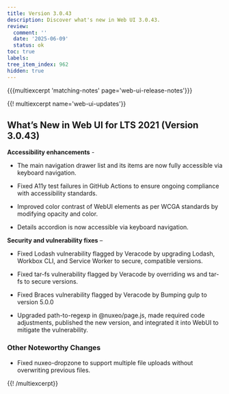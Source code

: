 ```yaml
---
title: Version 3.0.43
description: Discover what's new in Web UI 3.0.43.
review:
  comment: ''
  date: '2025-06-09'
  status: ok
toc: true
labels:
tree_item_index: 962
hidden: true
---
```


{{{multiexcerpt 'matching-notes' page='web-ui-release-notes'}}}

{{! multiexcerpt name='web-ui-updates'}}

## What’s New in Web UI for LTS 2021 (Version 3.0.43)

**Accessibility enhancements** -

- The main navigation drawer list and its items are now fully accessible via keyboard navigation.

- Fixed A11y test failures in GitHub Actions to ensure ongoing compliance with accessibility standards.
- Improved color contrast of WebUI elements as per WCGA standards by modifying opacity and color.

- Details accordion is now accessible via keyboard navigation.


**Security and vulnerability fixes** –

- Fixed Lodash vulnerability flagged by Veracode by upgrading Lodash, Workbox CLI, and Service Worker to secure, compatible versions.

- Fixed tar-fs vulnerability flagged by Veracode by overriding ws and tar-fs to secure versions.

- Fixed Braces vulnerability flagged by Veracode by Bumping gulp to version 5.0.0

- Upgraded path-to-regexp in @nuxeo/page.js, made required code adjustments, published the new version, and integrated it into WebUI to mitigate the vulnerability.



### Other Noteworthy Changes

- Fixed nuxeo-dropzone to support multiple file uploads without overwriting previous files.<br/>

{{! /multiexcerpt}}